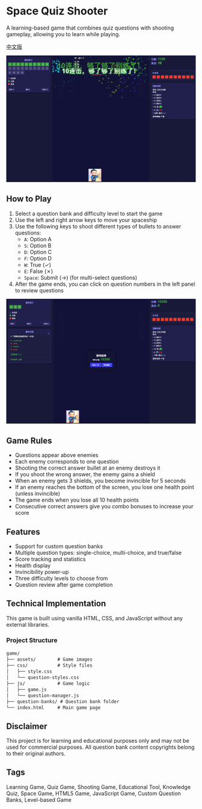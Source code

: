 # Space Quiz Shooter

A learning-based game that combines quiz questions with shooting gameplay, allowing you to learn while playing.

[中文版](README.md)

![Game Screenshot](assets/learnginggame.png)

## How to Play

1. Select a question bank and difficulty level to start the game
2. Use the left and right arrow keys to move your spaceship
3. Use the following keys to shoot different types of bullets to answer questions:
   - `A`: Option A
   - `S`: Option B
   - `D`: Option C
   - `F`: Option D
   - `W`: True (✓)
   - `E`: False (✗)
   - `Space`: Submit (→) (for multi-select questions)
4. After the game ends, you can click on question numbers in the left panel to review questions

![Question Review](assets/questioncheck.png)

## Game Rules

- Questions appear above enemies
- Each enemy corresponds to one question
- Shooting the correct answer bullet at an enemy destroys it
- If you shoot the wrong answer, the enemy gains a shield
- When an enemy gets 3 shields, you become invincible for 5 seconds
- If an enemy reaches the bottom of the screen, you lose one health point (unless invincible)
- The game ends when you lose all 10 health points
- Consecutive correct answers give you combo bonuses to increase your score

## Features

- Support for custom question banks
- Multiple question types: single-choice, multi-choice, and true/false
- Score tracking and statistics
- Health display
- Invincibility power-up
- Three difficulty levels to choose from
- Question review after game completion

## Technical Implementation

This game is built using vanilla HTML, CSS, and JavaScript without any external libraries.

### Project Structure

```
game/
├── assets/        # Game images
├── css/           # Style files
│   ├── style.css
│   └── question-styles.css
├── js/            # Game logic
│   ├── game.js
│   └── question-manager.js
├── question-banks/ # Question bank folder
└── index.html     # Main game page
```

## Disclaimer

This project is for learning and educational purposes only and may not be used for commercial purposes. All question bank content copyrights belong to their original authors.

## Tags

Learning Game, Quiz Game, Shooting Game, Educational Tool, Knowledge Quiz, Space Game, HTML5 Game, JavaScript Game, Custom Question Banks, Level-based Game 